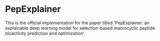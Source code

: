 # PepExplainer
This is the official implementation for the paper titled 'PepExplainer: an explainable deep learning model for selection-based macrocyclic peptide bioactivity prediction and optimization'.
